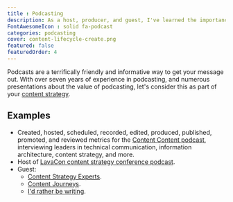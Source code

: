 ```yaml
---
title : Podcasting
description: As a host, producer, and guest, I've learned the importance of podcasting as part of your content offerings.
FontAwesomeIcon : solid fa-podcast
categories: podcasting
cover: content-lifecycle-create.png
featured: false
featuredOrder: 4
---
```

Podcasts are a terrifically friendly and informative way to get your message out. With over seven years of experience in podcasting, and numerous presentations about the value of podcasting, let's consider this as part of your [content strategy](/skills/content-strategy/).

## Examples

- Created, hosted, scheduled, recorded, edited, produced, published, promoted, and reviewed metrics for the [Content Content podcast](/podcasts/), interviewing leaders in technical communication, information architecture, content strategy, and more.
- Host of [LavaCon content strategy conference podcast](https://lavacon.org/category/podcast/).
- Guest:
  - [Content Strategy Experts](https://www.scriptorium.com/2018/02/full-transcript-podcasting-strategy-podcast-guest-ed-marsh/).
  - [Content Journeys](https://anchor.fm/contentjourneys/episodes/Content-Journeys---014---Content-Podcasting-e160pu0).
  - [I'd rather be writing](https://idratherbewriting.com/blog/evolution-of-podcasting-podcast-ed-marsh).

